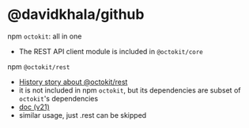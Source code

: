 # @davidkhala/github


npm `octokit`: all in one
- The REST API client module is included in `@octokit/core` 


npm `@octokit/rest`
- [History story about @octokit/rest](https://github.blog/engineering/from-48k-lines-of-code-to-10-the-story-of-githubs-javascript-sdk/) 
- it is not included in npm `octokit`, but its dependencies are subset of `octokit`'s dependencies 
- [doc (v21)](https://octokit.github.io/rest.js/v21/)
- similar usage, just .rest can be skipped